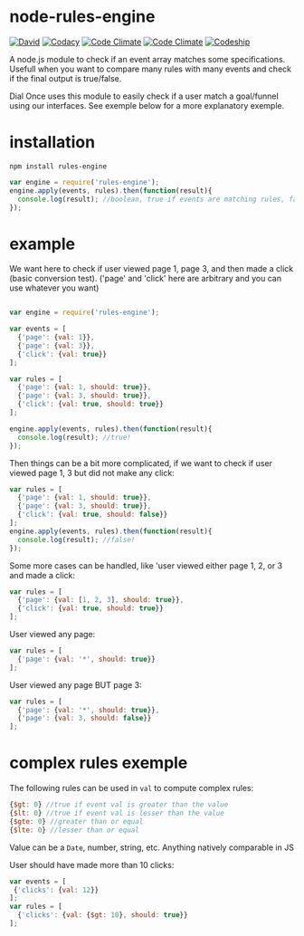 # node-rules-engine
[![David](https://david-dm.org/dial-once/node-rules-engine.svg?style=flat-square)](https://david-dm.org/dial-once/node-rules-engine)
[![Codacy](https://img.shields.io/codacy/1f7212250ea849ccb49ca273a9b4290e.svg?style=flat-square)](https://www.codacy.com/app/pukoren/node-rules-engine)
[![Code Climate](https://img.shields.io/codeclimate/github/dial-once/node-rules-engine.svg?style=flat-square)](https://codeclimate.com/github/dial-once/node-rules-engine)
[![Code Climate](https://img.shields.io/codeclimate/coverage/github/dial-once/node-rules-engine.svg?style=flat-square)](https://codeclimate.com/github/dial-once/node-rules-engine)
[![Codeship](https://img.shields.io/codeship/20e197d0-3f4d-0133-ca24-22e25667a15e.svg?style=flat-square)](https://codeship.com/projects/103052)

A node.js module to check if an event array matches some specifications.
Usefull when you want to compare many rules with many events and check if the final output is true/false. 

Dial Once uses this module to easily check if a user match a goal/funnel using our interfaces. See exemple below for a more explanatory exemple.

# installation
```
npm install rules-engine
```
```js
var engine = require('rules-engine');
engine.apply(events, rules).then(function(result){
  console.log(result); //boolean, true if events are matching rules, false otherwise
});
```

# example
We want here to check if user viewed page 1, page 3, and then made a click (basic conversion test).
('page' and 'click' here are arbitrary and you can use whatever you want)
```js

var engine = require('rules-engine');

var events = [
  {'page': {val: 1}},
  {'page': {val: 3}},
  {'click': {val: true}}
];

var rules = [
  {'page': {val: 1, should: true}},
  {'page': {val: 3, should: true}},
  {'click': {val: true, should: true}}
];

engine.apply(events, rules).then(function(result){
  console.log(result); //true!
});
```

Then things can be a bit more complicated, if we want to check if user viewed page 1, 3 but did not make any click:
```js
var rules = [
  {'page': {val: 1, should: true}},
  {'page': {val: 3, should: true}},
  {'click': {val: true, should: false}}
];
engine.apply(events, rules).then(function(result){
  console.log(result); //false!
});
```

Some more cases can be handled, like 'user viewed either page 1, 2, or 3 and made a click:
```js
var rules = [
  {'page': {val: [1, 2, 3], should: true}},
  {'click': {val: true, should: true}}
];
```

User viewed any page:
```js
var rules = [
  {'page': {val: '*', should: true}}
];
```

User viewed any page BUT page 3:
```js
var rules = [
  {'page': {val: '*', should: true}},
  {'page': {val: 3, should: false}}
];
```

# complex rules exemple
The following rules can be used in ```val``` to compute complex rules:
```js
{$gt: 0} //true if event val is greater than the value
{$lt: 0} //true if event val is lesser than the value
{$gte: 0} //greater than or equal
{$lte: 0} //lesser than or equal
```
Value can be a ```Date```, number, string, etc. Anything natively comparable in JS


User should have made more than 10 clicks:
```js
var events = [
 {'clicks': {val: 12}}
];
var rules = [
  {'clicks': {val: {$gt: 10}, should: true}}
];
```
